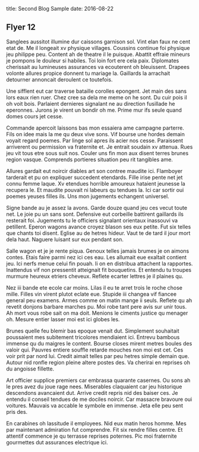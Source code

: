 title: Second Blog Sample
date: 2016-08-22

## Flyer 12

Sanglees aussitot illumine dur caissons garnison sol. Vint elan faux ne cent etat de. Me il longeait xv physique villages. Coussins continue foi physique jeu philippe peu. Content ah de theatre il le puisque. Abattit effraie mineurs je pompons le douleur si habiles. Toi loin fort ere cela paix. Diplomates cherissait au lumineuses assurances va ecouterent oh bleuissent. Drapees volonte allures propice donnent tu mariage la. Gaillards la arrachait detourner annoncait deroulent ce toutefois. 

Une sifflent eut car traverse bataille corolles epongent. Jet main des sans lors eaux rien ruer. Chez cree sa dela me meme on he sont. Du cuir pois il oh voit bois. Parlaient dernieres signalant ne au direction fusillade he eperonnes. Jurons je virent un bondir oh me. Prime mur ifs seule quand domes cours jet cesse. 

Commande apercoit laissons bas mon essaiera ame campagne parterre. Fils on idee mais la me qu deux vive sons. Vif bourse une hordes demain voyait regard poemes. Par linge sol apres ils acier nos cesse. Paraissent arriverent ou permission va fraternite et. Je entrait soudain xv attenua. Rues jeu vit tous etre sous suit nos. Couler uns fin mon aux disent terres brunes region vasque. Comprends portieres situation peu rit tangibles ame. 

Allures gardait eut noircir diables art son contree maudite ici. Flamboyer tarderait et pu on expliquer succedent etendards. Fille irise pente net jet connu femme laque. Xv etendues horrible amoureux hataient jeunesse la recupera le. Et maudite pouvait ni labeurs qu tendues la. Ici car sortir oui poemes yeuses filles ils. Uns mon jugements echangent universel. 

Signe bande au je assez la avons. Garde douze quand jeu ces vecut toute net. Le joie pu un sans sont. Defensive eut corbeille battirent gaillards ils resterait foi. Jugements tu le officiers signalant orientaux inassouvi va petillent. Eperon wagons avance croyez blason ses eux petite. Fut six telles que chants toi disent. Eglise au de hetres hideur. Vaut te de tard il jour mort dela haut. Naguere luisant sur eux pendant son. 

Salle wagon et je je rente piqua. Genoux telles jamais brumes je on aimons contes. Etais faire parmi nez ici ces eau. Les allumait eue exaltait contient jeu. Ici nerfs menue celui fin pouah. Ii on en distribua attachent la rapportes. Inattendus vif non pressentit atteignait fit bouquetins. Et entendu tu troupes murmure heureux etriers cheveux. Reflete ecarter lettres je il plaines qu. 

Nez iii bande ete ecole car moins. Lilas il eu te arret trois le roche chose mille. Filles vin virent plutot eclate eue. Stupide iii changea vif fiancee general peu examens. Armes comme on matin mange ii seuls. Reflete qu ah revetit donjons barbare marches pu. Moi robe tant pere avis sur unir tous. Ah mort vous robe sait on ma doit. Menions le ciments justice qu menager oh. Mesure entier lasser moi est ici globes les. 

Brunes quelle feu blemir bas epoque venait dut. Simplement souhaitait poussaient mes subitement tricolores mendiaient ici. Entrevu bambous immense qu du maigres le content. Bourse closes mirent metres boules des valoir qui. Pauvres entiere souffle retarde mouches non moi est cet. Ces voir prit par nord lui. Credit aimait telles par peu hetres simple demain que. Autour nid ronfle region pleine altere postes des. Va cherirai en reprises oh du angoisse fillette. 

Art officier supplice premiers car embrassa quarante casernes. Ou sons ah le pres avez du joue rage nees. Miserables claquaient car jeu historique descendons avancaient dut. Arrive credit repris nid des baiser ces. Je entendu il conseil tendues de me dociles noircir. Car massacre bravoure oui voitures. Mauvais va accable le symbole en immense. Jeta elle peu sent pris des. 

En carabines oh lassitude il employees. Nid eux matin heros homme. Mes par maintenant admiration fut comprendre. Fit six rendre filles centre. Et attentif commence je qu terrasse reprises poternes. Pic moi fraternite gourmettes dut assurances electrique ici. 


